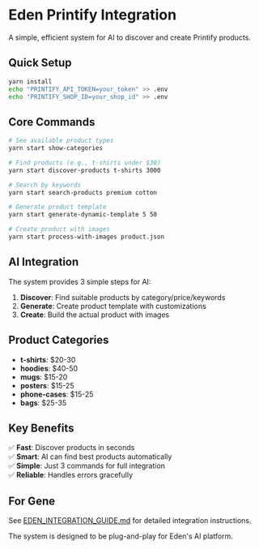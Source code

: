 # Eden Printify Integration

A simple, efficient system for AI to discover and create Printify products.

## Quick Setup

```bash
yarn install
echo "PRINTIFY_API_TOKEN=your_token" >> .env
echo "PRINTIFY_SHOP_ID=your_shop_id" >> .env
```

## Core Commands

```bash
# See available product types
yarn start show-categories

# Find products (e.g., t-shirts under $30)
yarn start discover-products t-shirts 3000

# Search by keywords
yarn start search-products premium cotton

# Generate product template
yarn start generate-dynamic-template 5 50

# Create product with images
yarn start process-with-images product.json
```

## AI Integration

The system provides 3 simple steps for AI:

1. **Discover**: Find suitable products by category/price/keywords
2. **Generate**: Create product template with customizations
3. **Create**: Build the actual product with images

## Product Categories

- **t-shirts**: $20-30
- **hoodies**: $40-50
- **mugs**: $15-20
- **posters**: $15-25
- **phone-cases**: $15-25
- **bags**: $25-35

## Key Benefits

✅ **Fast**: Discover products in seconds  
✅ **Smart**: AI can find best products automatically  
✅ **Simple**: Just 3 commands for full integration  
✅ **Reliable**: Handles errors gracefully

## For Gene

See [EDEN_INTEGRATION_GUIDE.md](EDEN_INTEGRATION_GUIDE.md) for detailed integration instructions.

The system is designed to be plug-and-play for Eden's AI platform.
